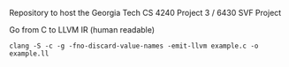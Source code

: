 Repository to host the Georgia Tech CS 4240 Project 3 / 6430 SVF Project

Go from C to LLVM IR (human readable)
```
clang -S -c -g -fno-discard-value-names -emit-llvm example.c -o example.ll
```
